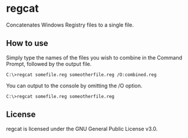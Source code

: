 # regcat
Concatenates Windows Registry files to a single file.

## How to use
Simply type the names of the files you wish to combine in the Command Prompt, followed by the output file.
```
C:\>regcat somefile.reg someotherfile.reg /O:combined.reg
```
You can output to the console by omitting the /O option.
```
C:\>regcat somefile.reg someotherfile.reg
```

## License
regcat is licensed under the GNU General Public License v3.0.
